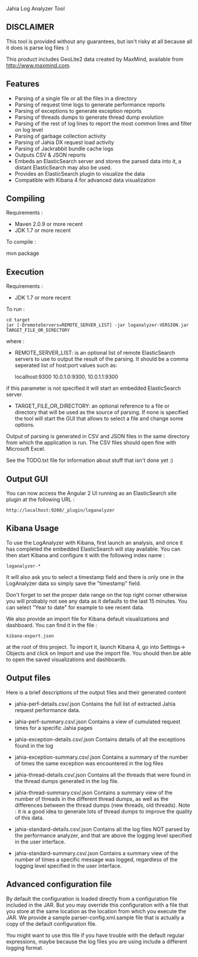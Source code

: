 <!--
  ~ Licensed to the Apache Software Foundation (ASF) under one or more
  ~ contributor license agreements.  See the NOTICE file distributed with
  ~ this work for additional information regarding copyright ownership.
  ~ The ASF licenses this file to You under the Apache License, Version 2.0
  ~ (the "License"); you may not use this file except in compliance with
  ~ the License.  You may obtain a copy of the License at
  ~
  ~      http://www.apache.org/licenses/LICENSE-2.0
  ~
  ~ Unless required by applicable law or agreed to in writing, software
  ~ distributed under the License is distributed on an "AS IS" BASIS,
  ~ WITHOUT WARRANTIES OR CONDITIONS OF ANY KIND, either express or implied.
  ~ See the License for the specific language governing permissions and
  ~ limitations under the License.
  -->

Jahia Log Analyzer Tool

DISCLAIMER
--------------------------------------------------------------------------------
This tool is provided without any guarantees, but isn't risky at all because all 
it does is parse log files :)

This product includes GeoLite2 data created by MaxMind, available from
<a href="http://www.maxmind.com">http://www.maxmind.com</a>.

Features
--------------------------------------------------------------------------------
- Parsing of a single file or all the files in a directory
- Parsing of request time logs to generate performance reports
- Parsing of exceptions to generate exception reports
- Parsing of threads dumps to generate thread dump evolution
- Parsing of the rest of log lines to report the most common lines and filter
  on log level
- Parsing of garbage collection activity 
- Parsing of Jahia DX request load activity
- Parsing of Jackrabbit bundle cache logs
- Outputs CSV & JSON reports
- Embeds an ElasticSearch server and stores the parsed data into it, a distant
ElasticSearch may also be used.
- Provides an ElasticSearch plugin to visualize the data
- Compatible with Kibana 4 for advanced data visualization

Compiling
--------------------------------------------------------------------------------

Requirements : 
- Maven 2.0.9 or more recent
- JDK 1.7 or more recent

To compile :

mvn package

Execution
--------------------------------------------------------------------------------

Requirements : 
- JDK 1.7 or more recent

To run : 

    cd target 
    jar [-DremoteServers=REMOTE_SERVER_LIST] -jar loganalyzer-VERSION.jar TARGET_FILE_OR_DIRECTORY

where : 
- REMOTE_SERVER_LIST: is an optional list of remote ElasticSearch servers to use to output 
the result of the parsing. It should be a comma seperated list of host:port values such as:

    localhost:9300
    10.0.1.0:9300, 10.0.1.1:9300
    
if this parameter is not specified it will start an embedded ElasticSearch server.
    
- TARGET_FILE_OR_DIRECTORY: an optional reference to a file or directory that will be used as
the source of parsing. If none is specified the tool will start the GUI that allows to select
a file and change some options.

Output of parsing is generated in CSV and JSON files in the same directory from which the 
application is run. The CSV files should open fine with Microsoft Excel.

See the TODO.txt file for information about stuff that isn't done yet :)

Output GUI
--------------------------------------------------------------------------------

You can now access the Angular 2 UI running as an ElasticSearch site plugin 
at the following URL :

    http://localhost:9200/_plugin/loganalyzer
    
Kibana Usage
--------------------------------------------------------------------------------

To use the LogAnalyzer with Kibana, first launch an analysis, and once it has 
completed the embedded ElasticSearch will stay available. You can then start 
Kibana and configure it with the following index name : 

    loganalyzer-*
    
It will also ask you to select a timestamp field and there is only one in the
LogAnalyzer data so simply save the "timestamp" field.

Don't forget to set the proper date range on the top right corner otherwise
you will probably not see any data as it defaults to the last 15 minutes. 
You can select "Year to date" for example to see recent data.

We also provide an import file for Kibana default visualizations and dashboard.
You can find it in the file : 

    kibana-export.json 
    
at the root of this project. To import it, launch Kibana 4, go into Settings->
Objects and click on Import and use the import file. You should then be able
to open the saved visualizations and dashboards.

Output files
--------------------------------------------------------------------------------
Here is a brief descriptions of the output files and their generated content 

- jahia-perf-details.csv/.json
  Contains the full list of extracted Jahia request performance data. 
  
- jahia-perf-summary.csv/.json
  Contains a view of cumulated request times for a specific Jahia pages
  
- jahia-exception-details.csv/.json
  Contains details of all the exceptions found in the log
  
- jahia-exception-summary.csv/.json
  Contains a summary of the number of times the same exception was encountered
  in the log files

- jahia-thread-details.csv/.json
  Contains all the threads that were found in the thread dumps generated in the
  log file. 
  
- jahia-thread-summary.csv/.json
  Contains a summary view of the number of threads in the different thread 
  dumps, as well as the differences between the thread dumps (new threads,
  old threads). Note : it is a good idea to generate lots of thread dumps to
  improve the quality of this data.

- jahia-standard-details.csv/.json
  Contains all the log files NOT parsed by the performance analyzer, and that
  are above the logging level specified in the user interface.

- jahia-standard-summary.csv/.json
  Contains a summary view of the number of times a specific message was logged,
  regardless of the logging level specified in the user interface.
  
Advanced configuration file
--------------------------------------------------------------------------------

By default the configuration is loaded directly from a configuration file 
included in the JAR. But you may override this configuration with a file that
you store at the same location as the location from which you execute the 
JAR. We provide a sample parser-config.xml.sample file that is actually a
copy of the default configuration file.

You might want to use this file if you have trouble with the default regular
expressions, maybe because the log files you are using include a different
logging format.